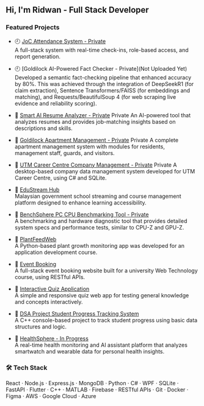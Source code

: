 ##  Hi, I'm Ridwan - Full Stack Developer

###  Featured Projects
- 🕘 [JoC Attendance System - Private](https://github.com/leapoffaithshipit/joc-attendance)  
  A full-stack system with real-time check-ins, role-based access, and report generation.

- 🕘 [Goldilock AI-Powered Fact Checker - Private](Not Uploaded Yet)  
  Developed a semantic fact-checking pipeline that enhanced accuracy by 80%. This was achieved through the integration of DeepSeekR1 (for claim extraction), Sentence Transformers/FAISS (for embeddings and matching), and Requests/BeautifulSoup 4 (for web scraping live evidence and reliability scoring).

- 📄 [Smart AI Resume Analyzer - Private](https://github.com/leapoffaithshipit/smart-resume-analyzer)  Private
  An AI-powered tool that analyzes resumes and provides job-matching insights based on descriptions and skills.

- 📄 [Goldilock Apartment Management - Private](https://github.com/leapoffaithshipit/Goldilock-Apartment-Management-)  Private
  A complete apartment management system with modules for residents, management staff, guards, and visitors.

- 📄 [UTM Career Centre Company Management - Private](https://github.com/leapoffaithshipit/utm_cc_management)  Private
  A desktop-based company data management system developed for UTM Career Centre, using C# and SQLite.

- 📄 [EduStream Hub](https://github.com/leapoffaithshipit/EduStreamHub)  
  Malaysian government school streaming and course management platform designed to enhance learning accessibility.

- 📄 [BenchSphere PC CPU Benchmarking Tool - Private](Private)  
  A benchmarking and hardware diagnostic tool that provides detailed system specs and performance tests, similar to CPU-Z and GPU-Z.

- 📄 [PlantFeedWeb](https://github.com/hafiyhakimi/PlantFeedWeb)  
  A Python-based plant growth monitoring app was developed for an application development course.

- 📄 [Event Booking](https://github.com/ahmkhairy/event-booking)  
  A full-stack event booking website built for a university Web Technology course, using RESTful APIs.

- 📄 [Interactive Quiz Application](https://github.com/ahmkhairy/event-booking)  
  A simple and responsive quiz web app for testing general knowledge and concepts interactively.

- 📄 [DSA Project Student Progress Tracking System](https://github.com/ahmkhairy/event-booking)  
  A C++ console-based project to track student progress using basic data structures and logic.

- 📄 [HealthSphere - In Progress]()  
  A real-time health monitoring and AI assistant platform that analyzes smartwatch and wearable data for personal health insights.

### 🛠️ Tech Stack
React · Node.js · Express.js · MongoDB · Python · C# · WPF · SQLite · FastAPI · Flutter · C++ · MATLAB · Firebase · RESTful APIs · Git · Docker · Figma · AWS · Google Cloud · Azure





